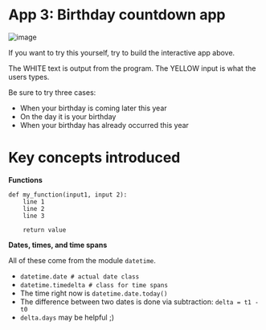 # App 3: Birthday countdown app

![image](app-3-screenshot.png)

If you want to try this yourself, try to build the interactive app above. 

The WHITE text is output from the program. The YELLOW input is what the users types.

Be sure to try three cases:

* When your birthday is coming later this year
* On the day it is your birthday
* When your birthday has already occurred this year

Key concepts introduced
=================

**Functions**

    def my_function(input1, input 2):
        line 1
        line 2
        line 3
        
        return value

**Dates, times, and time spans**

All of these come from the module `datetime`.

* `datetime.date # actual date class`
* `datetime.timedelta # class for time spans`
* The time right now is `datetime.date.today()`
* The difference between two dates is done via subtraction: `delta = t1 - t0`
* `delta.days` may be helpful ;)



